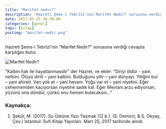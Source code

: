 ```yaml
---
title: "Marifet nedir?"
description: "Hazreti Şems-i Tebrîzî'nin Marifet Nedir? sorusuna verdiği cevapta karşılığını bulur."
date: 2017-05-25 10:30:00
categories: [genel]
tags: [kitap]
postimg: "marifet-nedir.png"
---
```


Hazreti Şems-i Tebrîzî'nin "Marifet Nedir?" sorusuna verdiği cevapta karşılığını bulur.

![Marifet Nedir?](https://ahmetcadirci.com.tr/images/marifet-nedir.png "Marifet Nedir? - Henry Ossawa Tanner [Public domain], via Wikimedia Commons")

"Kalbin hak ile hayatlanmasıdır" der Hazret, ve ekler: "Diriyi öldür - yani nefsini. Ölüyü dirilt – yani kalbini. Bulduğunu yitir – yani dünyayı. Yitiğini bul – yani ahireti. Varı yok et – yani hevanı. Yoğu var et – yani niyetini. Eğer cehennemden kaçıyorsan niyetine sadık kal. Eğer Mevlanı arzu ediyorsan, yüzünü ona döndür, çünkü onu hemen bulacaksın..."

### Kaynakça:

1. Şekûr, M. (2017). Su Üstüne Yazı Yazmak (12 b.). (S. Demirci, & S. Okyay, Çev.) İstanbul: Sufi Kitap Yayınları. Mart 25, 2017 tarihinde alındı